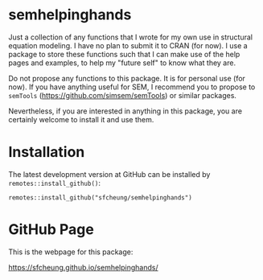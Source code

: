# semhelpinghands

Just a collection of any functions that I wrote for my own use
in structural equation modeling.
I have no plan to submit it to CRAN (for now). I use a package to
store these functions such that I can make use of the help pages
and examples, to help my "future self" to know what they are.

Do not propose any functions to this package. It is for personal
use (for now). If you have anything useful for SEM, I recommend
you to propose to `semTools` (https://github.com/simsem/semTools)
or similar packages.

Nevertheless, if you are interested in anything in this package,
you are certainly welcome to install it and use them.

# Installation

The latest development version at GitHub can be installed by `remotes::install_github()`:

```
remotes::install_github("sfcheung/semhelpinghands")
```

# GitHub Page

This is the webpage for this package:

https://sfcheung.github.io/semhelpinghands/